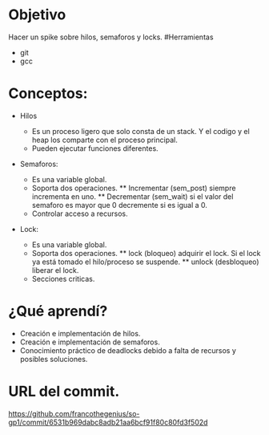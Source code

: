 # Objetivo 
Hacer un spike sobre hilos, semaforos y locks.
#Herramientas
* git
* gcc

# Conceptos:
* Hilos
  * Es un proceso ligero que solo consta de un stack. Y el codigo y el heap los comparte con el proceso principal.
  * Pueden ejecutar funciones diferentes.
 
* Semaforos:
  * Es una variable global.
  * Soporta dos operaciones.
    ** Incrementar (sem_post) siempre incrementa en uno.
    ** Decrementar (sem_wait) si el valor del semaforo es mayor que 0 decremente si es igual a 0.
  * Controlar acceso a recursos.
* Lock:
  * Es una variable global.
  * Soporta dos operaciones.
    ** lock (bloqueo) adquirir el lock. Si el lock ya está tomado el hilo/proceso se suspende.
    ** unlock (desbloqueo) liberar el lock.
  * Secciones criticas.
 
  
# ¿Qué aprendí?
* Creación e implementación de hilos.
* Creación e implementación de semaforos.
* Conocimiento práctico de deadlocks debido a falta de recursos y posibles soluciones.


# URL del commit.
https://github.com/francothegenius/so-gp1/commit/6531b969dabc8adb21aa6bcf91f80c80fd3f502d

   
